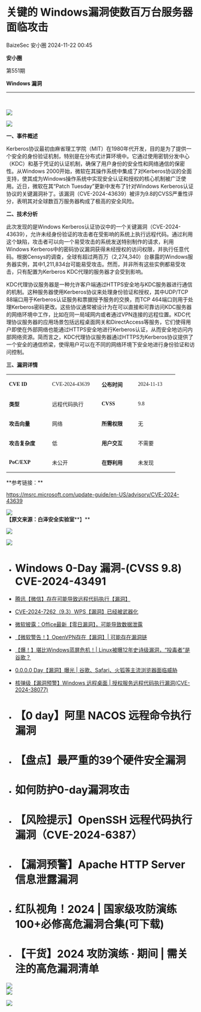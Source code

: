 #  关键的 Windows漏洞使数百万台服务器面临攻击   
BaizeSec  安小圈   2024-11-22 00:45  
  
**安小圈**  
  
  
第551期  
  
**Windows 漏洞**  
  
****  
   
  
![](https://mmbiz.qpic.cn/mmbiz_png/BWicoRISLtbPYZfppWh9KhibzjhPM3dTF9v63vZWH92MHBLDibf8k0nibiaGNDEAdDjTDRXicEzeZNANxgdWzScmT7yA/640?wx_fmt=png "")  
  
![](https://mmbiz.qpic.cn/mmbiz_png/BWicoRISLtbNppYecAVILE9qW0hriaRLRpshAozWY1xQ6tkhjbNYOhejlWCibQx47H9zcVAIzniaub9xWoltIgVWXA/640?wx_fmt=png "")  
  
**一、事件概述**  
  
Kerberos协议最初由麻省理工学院（MIT）在1980年代开发，目的是为了提供一个安全的身份验证机制，特别是在分布式计算环境中。它通过使用密钥分发中心（KDC）和基于凭证的认证机制，确保了用户身份的安全性和网络通信的保密性。从Windows 2000开始，微软在其操作系统中集成了对Kerberos协议的全面支持，使其成为Windows操作系统中实现安全认证和授权的核心机制被广泛使用。近日，微软在其“Patch Tuesday”更新中发布了针对Windows Kerberos认证协议的关键漏洞补丁。该漏洞（CVE-2024-43639）被评为9.8的CVSS严重性评分，表明其对全球数百万服务器构成了极高的安全风险。  
  
**二、技术分析**  
  
此次发现的是Windows Kerberos认证协议中的一个关键漏洞（CVE-2024-43639），允许未经身份验证的攻击者在受影响的系统上执行远程代码。通过利用这个缺陷，攻击者可以向一个易受攻击的系统发送特别制作的请求，利用Windows Kerberos中的密码协议漏洞获得未经授权的访问权限，并执行任意代码。根据Censys的调查，全球有超过两百万（2,274,340）台暴露的Windows服务器实例，其中1,211,834台可能易受攻击。然而，并非所有这些实例都易受攻击，只有配置为Kerberos KDC代理的服务器才会受到影响。  
  
KDC代理协议服务器是一种允许客户端通过HTTPS安全地与KDC服务器进行通信的机制。这种服务器使用Kerberos协议来处理身份验证和授权，其中UDP/TCP 88端口用于Kerberos认证服务和票据授予服务的交换，而TCP 464端口则用于处理Kerberos密码更改。这些协议通常被设计为在可以直接和可靠访问KDC服务器的网络环境中工作，比如在同一局域网内或者通过VPN连接的远程位置。KDC代理协议服务器的应用场景包括远程桌面网关和DirectAccess等服务，它们使得用户即使在外部网络也能通过HTTPS安全地进行Kerberos认证，从而安全地访问内部网络资源。简而言之，KDC代理协议服务器通过HTTPS为Kerberos协议提供了一个安全的通信桥梁，使得用户可以在不同的网络环境下安全地进行身份验证和访问控制。  
  
**三、漏洞详情**  
<table><tbody style="-webkit-tap-highlight-color: transparent;outline: 0px;visibility: visible;"><tr style="-webkit-tap-highlight-color: transparent;outline: 0px;height: 17pt;visibility: visible;"><td width="81" valign="center" style="-webkit-tap-highlight-color: transparent;padding: 0pt 5.4pt;outline: 0px;word-break: break-all;hyphens: auto;border-width: 1pt;border-color: windowtext;visibility: visible;"><p style="-webkit-tap-highlight-color: transparent;outline: 0px;visibility: visible;"><strong style="-webkit-tap-highlight-color: transparent;outline: 0px;visibility: visible;"><span style="font-size: 10.5pt;-webkit-tap-highlight-color: transparent;outline: 0px;font-family: Calibri;visibility: visible;">C</span></strong><strong style="-webkit-tap-highlight-color: transparent;outline: 0px;visibility: visible;"><span style="-webkit-tap-highlight-color: transparent;outline: 0px;font-family: Calibri;font-size: 10.5pt;visibility: visible;">VE ID</span></strong><strong style="-webkit-tap-highlight-color: transparent;outline: 0px;visibility: visible;"><span style="-webkit-tap-highlight-color: transparent;outline: 0px;font-family: Calibri;font-size: 10.5pt;visibility: visible;"><o:p style="-webkit-tap-highlight-color: transparent;outline: 0px;visibility: visible;"></o:p></span></strong></p></td><td width="98" valign="center" style="-webkit-tap-highlight-color: transparent;padding: 0pt 5.4pt;outline: 0px;word-break: break-all;hyphens: auto;border-width: 1pt;border-color: windowtext;visibility: visible;"><p style="-webkit-tap-highlight-color: transparent;outline: 0px;visibility: visible;"><span style="-webkit-tap-highlight-color: transparent;outline: 0px;font-family: Calibri;font-size: 10.5pt;visibility: visible;">CVE-202</span><span style="font-size: 10.5pt;-webkit-tap-highlight-color: transparent;outline: 0px;font-family: Calibri;visibility: visible;">4</span><span style="-webkit-tap-highlight-color: transparent;outline: 0px;font-family: Calibri;font-size: 10.5pt;visibility: visible;">-</span><span style="font-size: 10.5pt;-webkit-tap-highlight-color: transparent;outline: 0px;font-family: Calibri;visibility: visible;">43639</span><span style="-webkit-tap-highlight-color: transparent;outline: 0px;font-family: Calibri;font-size: 10.5pt;visibility: visible;"><o:p style="-webkit-tap-highlight-color: transparent;outline: 0px;visibility: visible;"></o:p></span></p></td><td width="83" valign="center" style="-webkit-tap-highlight-color: transparent;padding: 0pt 5.4pt;outline: 0px;word-break: break-all;hyphens: auto;border-width: 1pt;border-color: windowtext;visibility: visible;"><p style="-webkit-tap-highlight-color: transparent;outline: 0px;visibility: visible;"><strong style="-webkit-tap-highlight-color: transparent;outline: 0px;visibility: visible;"><span style="-webkit-tap-highlight-color: transparent;outline: 0px;font-family: 宋体;font-size: 10.5pt;visibility: visible;">公布时间</span></strong><strong style="-webkit-tap-highlight-color: transparent;outline: 0px;visibility: visible;"><span style="-webkit-tap-highlight-color: transparent;outline: 0px;font-family: Calibri;font-size: 10.5pt;visibility: visible;"><o:p style="-webkit-tap-highlight-color: transparent;outline: 0px;visibility: visible;"></o:p></span></strong></p></td><td width="72" valign="center" style="-webkit-tap-highlight-color: transparent;padding: 0pt 5.4pt;outline: 0px;word-break: break-all;hyphens: auto;border-width: 1pt;border-color: windowtext;visibility: visible;"><p style="-webkit-tap-highlight-color: transparent;outline: 0px;visibility: visible;"><span style="-webkit-tap-highlight-color: transparent;outline: 0px;font-family: Calibri;font-size: 10.5pt;visibility: visible;">2024-</span><span style="font-size: 10.5pt;-webkit-tap-highlight-color: transparent;outline: 0px;font-family: Calibri;visibility: visible;">11</span><span style="-webkit-tap-highlight-color: transparent;outline: 0px;font-family: Calibri;font-size: 10.5pt;visibility: visible;">-</span><span style="font-size: 10.5pt;-webkit-tap-highlight-color: transparent;outline: 0px;font-family: Calibri;visibility: visible;">13</span><span style="-webkit-tap-highlight-color: transparent;outline: 0px;font-family: Calibri;font-size: 10.5pt;visibility: visible;"><o:p style="-webkit-tap-highlight-color: transparent;outline: 0px;visibility: visible;"></o:p></span></p></td></tr><tr style="-webkit-tap-highlight-color: transparent;outline: 0px;height: 17pt;visibility: visible;"><td width="101" valign="center" style="-webkit-tap-highlight-color: transparent;padding: 0pt 5.4pt;outline: 0px;word-break: break-all;hyphens: auto;border-top: none;border-right-width: 1pt;border-right-color: windowtext;border-bottom-width: 1pt;border-bottom-color: windowtext;border-left-width: 1pt;border-left-color: windowtext;visibility: visible;"><p style="-webkit-tap-highlight-color: transparent;outline: 0px;visibility: visible;"><strong style="-webkit-tap-highlight-color: transparent;outline: 0px;visibility: visible;"><span style="-webkit-tap-highlight-color: transparent;outline: 0px;font-family: 宋体;font-size: 10.5pt;visibility: visible;">类型</span></strong><strong style="-webkit-tap-highlight-color: transparent;outline: 0px;visibility: visible;"><span style="-webkit-tap-highlight-color: transparent;outline: 0px;font-family: Calibri;font-size: 10.5pt;visibility: visible;"><o:p style="-webkit-tap-highlight-color: transparent;outline: 0px;visibility: visible;"></o:p></span></strong></p></td><td width="118" valign="center" style="-webkit-tap-highlight-color: transparent;padding: 0pt 5.4pt;outline: 0px;word-break: break-all;hyphens: auto;border-top: none;border-right-width: 1pt;border-right-color: windowtext;border-bottom-width: 1pt;border-bottom-color: windowtext;border-left-width: 1pt;border-left-color: windowtext;visibility: visible;"><p style="-webkit-tap-highlight-color: transparent;outline: 0px;visibility: visible;"><span style="-webkit-tap-highlight-color: transparent;outline: 0px;font-family: 宋体;font-size: 10.5pt;visibility: visible;">远程代码执行</span><span style="-webkit-tap-highlight-color: transparent;outline: 0px;font-family: Calibri;font-size: 10.5pt;visibility: visible;"><o:p style="-webkit-tap-highlight-color: transparent;outline: 0px;visibility: visible;"></o:p></span></p></td><td width="83" valign="center" style="-webkit-tap-highlight-color: transparent;padding: 0pt 5.4pt;outline: 0px;word-break: break-all;hyphens: auto;border-top: none;border-right-width: 1pt;border-right-color: windowtext;border-bottom-width: 1pt;border-bottom-color: windowtext;border-left-width: 1pt;border-left-color: windowtext;visibility: visible;"><p style="-webkit-tap-highlight-color: transparent;outline: 0px;visibility: visible;"><strong style="-webkit-tap-highlight-color: transparent;outline: 0px;visibility: visible;"><span style="font-size: 10.5pt;-webkit-tap-highlight-color: transparent;outline: 0px;font-family: Calibri;visibility: visible;">CVSS</span></strong><strong style="-webkit-tap-highlight-color: transparent;outline: 0px;visibility: visible;"><span style="-webkit-tap-highlight-color: transparent;outline: 0px;font-family: Calibri;font-size: 10.5pt;visibility: visible;"><o:p style="-webkit-tap-highlight-color: transparent;outline: 0px;visibility: visible;"></o:p></span></strong></p></td><td width="92" valign="center" style="-webkit-tap-highlight-color: transparent;padding: 0pt 5.4pt;outline: 0px;word-break: break-all;hyphens: auto;border-top: none;border-right-width: 1pt;border-right-color: windowtext;border-bottom-width: 1pt;border-bottom-color: windowtext;border-left-width: 1pt;border-left-color: windowtext;visibility: visible;"><p style="-webkit-tap-highlight-color: transparent;outline: 0px;visibility: visible;"><span style="font-size: 10.5pt;-webkit-tap-highlight-color: transparent;outline: 0px;font-family: Calibri;visibility: visible;">9.8</span><span style="-webkit-tap-highlight-color: transparent;outline: 0px;font-family: Calibri;font-size: 10.5pt;visibility: visible;"><o:p style="-webkit-tap-highlight-color: transparent;outline: 0px;visibility: visible;"></o:p></span></p></td></tr><tr style="-webkit-tap-highlight-color: transparent;outline: 0px;height: 17pt;visibility: visible;"><td width="101" valign="center" style="-webkit-tap-highlight-color: transparent;padding: 0pt 5.4pt;outline: 0px;word-break: break-all;hyphens: auto;border-top: none;border-right-width: 1pt;border-right-color: windowtext;border-bottom-width: 1pt;border-bottom-color: windowtext;border-left-width: 1pt;border-left-color: windowtext;visibility: visible;"><p style="-webkit-tap-highlight-color: transparent;outline: 0px;visibility: visible;"><strong style="-webkit-tap-highlight-color: transparent;outline: 0px;visibility: visible;"><span style="-webkit-tap-highlight-color: transparent;outline: 0px;font-family: 宋体;font-size: 10.5pt;visibility: visible;">攻击向量</span></strong><strong style="-webkit-tap-highlight-color: transparent;outline: 0px;visibility: visible;"><span style="-webkit-tap-highlight-color: transparent;outline: 0px;font-family: Calibri;font-size: 10.5pt;visibility: visible;"><o:p style="-webkit-tap-highlight-color: transparent;outline: 0px;visibility: visible;"></o:p></span></strong></p></td><td width="118" valign="center" style="-webkit-tap-highlight-color: transparent;padding: 0pt 5.4pt;outline: 0px;word-break: break-all;hyphens: auto;border-top: none;border-right-width: 1pt;border-right-color: windowtext;border-bottom-width: 1pt;border-bottom-color: windowtext;border-left-width: 1pt;border-left-color: windowtext;visibility: visible;"><p style="-webkit-tap-highlight-color: transparent;outline: 0px;visibility: visible;"><span style="-webkit-tap-highlight-color: transparent;outline: 0px;font-family: 宋体;font-size: 10.5pt;visibility: visible;">网络</span><span style="-webkit-tap-highlight-color: transparent;outline: 0px;font-family: Calibri;font-size: 10.5pt;visibility: visible;"><o:p style="-webkit-tap-highlight-color: transparent;outline: 0px;visibility: visible;"></o:p></span></p></td><td width="83" valign="center" style="-webkit-tap-highlight-color: transparent;padding: 0pt 5.4pt;outline: 0px;word-break: break-all;hyphens: auto;border-top: none;border-right-width: 1pt;border-right-color: windowtext;border-bottom-width: 1pt;border-bottom-color: windowtext;border-left-width: 1pt;border-left-color: windowtext;visibility: visible;"><p style="-webkit-tap-highlight-color: transparent;outline: 0px;visibility: visible;"><strong style="-webkit-tap-highlight-color: transparent;outline: 0px;visibility: visible;"><span style="-webkit-tap-highlight-color: transparent;outline: 0px;font-family: 宋体;font-size: 10.5pt;visibility: visible;">所需权限</span></strong><strong style="-webkit-tap-highlight-color: transparent;outline: 0px;visibility: visible;"><span style="-webkit-tap-highlight-color: transparent;outline: 0px;font-family: Calibri;font-size: 10.5pt;visibility: visible;"><o:p style="-webkit-tap-highlight-color: transparent;outline: 0px;visibility: visible;"></o:p></span></strong></p></td><td width="92" valign="center" style="-webkit-tap-highlight-color: transparent;padding: 0pt 5.4pt;outline: 0px;word-break: break-all;hyphens: auto;border-top: none;border-right-width: 1pt;border-right-color: windowtext;border-bottom-width: 1pt;border-bottom-color: windowtext;border-left-width: 1pt;border-left-color: windowtext;visibility: visible;"><p style="-webkit-tap-highlight-color: transparent;outline: 0px;visibility: visible;"><span style="-webkit-tap-highlight-color: transparent;outline: 0px;font-family: 宋体;font-size: 10.5pt;visibility: visible;">无</span><span style="-webkit-tap-highlight-color: transparent;outline: 0px;font-family: Calibri;font-size: 10.5pt;visibility: visible;"><o:p style="-webkit-tap-highlight-color: transparent;outline: 0px;visibility: visible;"></o:p></span></p></td></tr><tr style="-webkit-tap-highlight-color: transparent;outline: 0px;height: 17pt;visibility: visible;"><td width="101" valign="center" style="-webkit-tap-highlight-color: transparent;padding: 0pt 5.4pt;outline: 0px;word-break: break-all;hyphens: auto;border-top: none;border-right-width: 1pt;border-right-color: windowtext;border-bottom-width: 1pt;border-bottom-color: windowtext;border-left-width: 1pt;border-left-color: windowtext;visibility: visible;"><p style="-webkit-tap-highlight-color: transparent;outline: 0px;visibility: visible;"><strong style="-webkit-tap-highlight-color: transparent;outline: 0px;visibility: visible;"><span style="-webkit-tap-highlight-color: transparent;outline: 0px;font-family: 宋体;font-size: 10.5pt;visibility: visible;">攻击复杂度</span></strong><strong style="-webkit-tap-highlight-color: transparent;outline: 0px;visibility: visible;"><span style="-webkit-tap-highlight-color: transparent;outline: 0px;font-family: Calibri;font-size: 10.5pt;visibility: visible;"><o:p style="-webkit-tap-highlight-color: transparent;outline: 0px;visibility: visible;"></o:p></span></strong></p></td><td width="118" valign="center" style="-webkit-tap-highlight-color: transparent;padding: 0pt 5.4pt;outline: 0px;word-break: break-all;hyphens: auto;border-top: none;border-right-width: 1pt;border-right-color: windowtext;border-bottom-width: 1pt;border-bottom-color: windowtext;border-left-width: 1pt;border-left-color: windowtext;visibility: visible;"><p style="-webkit-tap-highlight-color: transparent;outline: 0px;visibility: visible;"><span style="-webkit-tap-highlight-color: transparent;outline: 0px;font-family: 宋体;font-size: 10.5pt;visibility: visible;">低</span><span style="-webkit-tap-highlight-color: transparent;outline: 0px;font-family: Calibri;font-size: 10.5pt;visibility: visible;"><o:p style="-webkit-tap-highlight-color: transparent;outline: 0px;visibility: visible;"></o:p></span></p></td><td width="83" valign="center" style="-webkit-tap-highlight-color: transparent;padding: 0pt 5.4pt;outline: 0px;word-break: break-all;hyphens: auto;border-top: none;border-right-width: 1pt;border-right-color: windowtext;border-bottom-width: 1pt;border-bottom-color: windowtext;border-left-width: 1pt;border-left-color: windowtext;visibility: visible;"><p style="-webkit-tap-highlight-color: transparent;outline: 0px;visibility: visible;"><strong style="-webkit-tap-highlight-color: transparent;outline: 0px;visibility: visible;"><span style="-webkit-tap-highlight-color: transparent;outline: 0px;font-family: 宋体;font-size: 10.5pt;visibility: visible;">用户交互</span></strong><strong style="-webkit-tap-highlight-color: transparent;outline: 0px;visibility: visible;"><span style="-webkit-tap-highlight-color: transparent;outline: 0px;font-family: Calibri;font-size: 10.5pt;visibility: visible;"><o:p style="-webkit-tap-highlight-color: transparent;outline: 0px;visibility: visible;"></o:p></span></strong></p></td><td width="92" valign="center" style="-webkit-tap-highlight-color: transparent;padding: 0pt 5.4pt;outline: 0px;word-break: break-all;hyphens: auto;border-top: none;border-right-width: 1pt;border-right-color: windowtext;border-bottom-width: 1pt;border-bottom-color: windowtext;border-left-width: 1pt;border-left-color: windowtext;visibility: visible;"><p style="-webkit-tap-highlight-color: transparent;outline: 0px;visibility: visible;"><span style="-webkit-tap-highlight-color: transparent;outline: 0px;font-family: 宋体;font-size: 10.5pt;visibility: visible;">不需要</span><span style="-webkit-tap-highlight-color: transparent;outline: 0px;font-family: Calibri;font-size: 10.5pt;visibility: visible;"><o:p style="-webkit-tap-highlight-color: transparent;outline: 0px;visibility: visible;"></o:p></span></p></td></tr><tr style="-webkit-tap-highlight-color: transparent;outline: 0px;height: 17pt;visibility: visible;"><td width="101" valign="center" style="-webkit-tap-highlight-color: transparent;padding: 0pt 5.4pt;outline: 0px;word-break: break-all;hyphens: auto;border-top: none;border-right-width: 1pt;border-right-color: windowtext;border-bottom-width: 1pt;border-bottom-color: windowtext;border-left-width: 1pt;border-left-color: windowtext;visibility: visible;"><p style="-webkit-tap-highlight-color: transparent;outline: 0px;visibility: visible;"><strong style="-webkit-tap-highlight-color: transparent;outline: 0px;visibility: visible;"><span style="font-size: 10.5pt;-webkit-tap-highlight-color: transparent;outline: 0px;font-family: Calibri;visibility: visible;">PoC</span></strong><strong style="-webkit-tap-highlight-color: transparent;outline: 0px;visibility: visible;"><span style="-webkit-tap-highlight-color: transparent;outline: 0px;font-family: Calibri;font-size: 10.5pt;visibility: visible;">/EXP</span></strong><strong style="-webkit-tap-highlight-color: transparent;outline: 0px;visibility: visible;"><span style="-webkit-tap-highlight-color: transparent;outline: 0px;font-family: Calibri;font-size: 10.5pt;visibility: visible;"><o:p style="-webkit-tap-highlight-color: transparent;outline: 0px;visibility: visible;"></o:p></span></strong></p></td><td width="118" valign="center" style="-webkit-tap-highlight-color: transparent;padding: 0pt 5.4pt;outline: 0px;word-break: break-all;hyphens: auto;border-top: none;border-right-width: 1pt;border-right-color: windowtext;border-bottom-width: 1pt;border-bottom-color: windowtext;border-left-width: 1pt;border-left-color: windowtext;visibility: visible;"><p style="-webkit-tap-highlight-color: transparent;outline: 0px;visibility: visible;"><span style="-webkit-tap-highlight-color: transparent;outline: 0px;font-family: 宋体;font-size: 10.5pt;visibility: visible;">未公开</span><span style="-webkit-tap-highlight-color: transparent;outline: 0px;font-family: Calibri;font-size: 10.5pt;visibility: visible;"><o:p style="-webkit-tap-highlight-color: transparent;outline: 0px;visibility: visible;"></o:p></span></p></td><td width="83" valign="center" style="-webkit-tap-highlight-color: transparent;padding: 0pt 5.4pt;outline: 0px;word-break: break-all;hyphens: auto;border-top: none;border-right-width: 1pt;border-right-color: windowtext;border-bottom-width: 1pt;border-bottom-color: windowtext;border-left-width: 1pt;border-left-color: windowtext;visibility: visible;"><p style="-webkit-tap-highlight-color: transparent;outline: 0px;visibility: visible;"><strong style="-webkit-tap-highlight-color: transparent;outline: 0px;visibility: visible;"><span style="-webkit-tap-highlight-color: transparent;outline: 0px;font-family: 宋体;font-size: 10.5pt;visibility: visible;">在野利用</span></strong><strong style="-webkit-tap-highlight-color: transparent;outline: 0px;visibility: visible;"><span style="-webkit-tap-highlight-color: transparent;outline: 0px;font-family: Calibri;font-size: 10.5pt;visibility: visible;"><o:p style="-webkit-tap-highlight-color: transparent;outline: 0px;visibility: visible;"></o:p></span></strong></p></td><td width="92" valign="center" style="-webkit-tap-highlight-color: transparent;padding: 0pt 5.4pt;outline: 0px;word-break: break-all;hyphens: auto;border-top: none;border-right-width: 1pt;border-right-color: windowtext;border-bottom-width: 1pt;border-bottom-color: windowtext;border-left-width: 1pt;border-left-color: windowtext;visibility: visible;"><p style="-webkit-tap-highlight-color: transparent;outline: 0px;visibility: visible;"><span style="-webkit-tap-highlight-color: transparent;outline: 0px;font-family: 宋体;font-size: 10.5pt;visibility: visible;">未发现<o:p style="-webkit-tap-highlight-color: transparent;outline: 0px;visibility: visible;"></o:p></span></p></td></tr></tbody></table>  
**参考链接：**  
  
https://msrc.microsoft.com/update-guide/en-US/advisory/CVE-2024-43639  
  
![](https://mmbiz.qpic.cn/mmbiz_png/BWicoRISLtbMSrNYPzeZSs4X316kGV7UeOsnl5ayrQXc0wPVutL1dQXg7BugT7vAe8qkpfszTrlhUAq4DQZFaVA/640?wx_fmt=png "")  
**【原文来源：白泽安全实验室****】**  
  
![](https://mmbiz.qpic.cn/mmbiz_jpg/BWicoRISLtbPXIp0CHOLWHoJQicJ7onhDaPpvpCqLkza5ZoKgezBOz9dGV8oAYghuD3z2uNWOey0MmkHaDzpIkTA/640?wx_fmt=jpeg "")  
  
![](https://mmbiz.qpic.cn/mmbiz_gif/0YKrGhCM6DbI5sicoDspb3HUwMHQe6dGezfswja0iaLicSyzCoK5KITRFqkPyKJibbhkNOlZ3VpQVxZJcfKQvwqNLg/640?wx_fmt=gif "")  
#   
- # Windows 0-Day 漏洞-(CVSS 9.8) CVE-2024-43491  
  
[](http://mp.weixin.qq.com/s?__biz=Mzg2MDg0ODg1NQ==&mid=2247528131&idx=1&sn=ee17bfc91d1275e5a25a8ac88e775324&chksm=ce22397bf955b06dbab2cbeebf6a2f9ba2bb2e364f2651879c3b66d93a4cc9265c12c0cd0197&scene=21#wechat_redirect)  
- [腾讯【微信】存在可能导致远程代码执行【漏洞】](http://mp.weixin.qq.com/s?__biz=Mzg2MDg0ODg1NQ==&mid=2247528131&idx=1&sn=ee17bfc91d1275e5a25a8ac88e775324&chksm=ce22397bf955b06dbab2cbeebf6a2f9ba2bb2e364f2651879c3b66d93a4cc9265c12c0cd0197&scene=21#wechat_redirect)  
  
  
[](http://mp.weixin.qq.com/s?__biz=Mzg2MDg0ODg1NQ==&mid=2247525096&idx=2&sn=d1467825e0d943445aa7437f8fa9916c&chksm=ce223550f955bc4687eab62af06027a266a6c7fd068413e62e7ca85aa51fa28bc16075b37201&scene=21#wechat_redirect)  
- [CVE-2024-7262（9.3）WPS【漏洞】已经被武器化](http://mp.weixin.qq.com/s?__biz=Mzg2MDg0ODg1NQ==&mid=2247525096&idx=2&sn=d1467825e0d943445aa7437f8fa9916c&chksm=ce223550f955bc4687eab62af06027a266a6c7fd068413e62e7ca85aa51fa28bc16075b37201&scene=21#wechat_redirect)  
  
  
[](http://mp.weixin.qq.com/s?__biz=Mzg2MDg0ODg1NQ==&mid=2247524771&idx=1&sn=fb1d9a27c4e29c56ccd88a5f981b2d8f&chksm=ce22361bf955bf0d27a75c950d19d6cbfcdf4b5796b9341aaa6551dc56cf046b2426a3c861ff&scene=21#wechat_redirect)  
- [微软披露：Office最新【零日漏洞】，可能导致数据泄露](http://mp.weixin.qq.com/s?__biz=Mzg2MDg0ODg1NQ==&mid=2247524771&idx=1&sn=fb1d9a27c4e29c56ccd88a5f981b2d8f&chksm=ce22361bf955bf0d27a75c950d19d6cbfcdf4b5796b9341aaa6551dc56cf046b2426a3c861ff&scene=21#wechat_redirect)  
  
  
[](http://mp.weixin.qq.com/s?__biz=Mzg2MDg0ODg1NQ==&mid=2247524688&idx=1&sn=86e599b109e7188ccf652be2fd32b30b&chksm=ce2236e8f955bffef66fa55c274018570ce65982369f4760cb1a5250bbd8f7692b86b0a8222b&scene=21#wechat_redirect)  
- [【微软警告！】OpenVPN存在【漏洞】| 可能存在漏洞链](http://mp.weixin.qq.com/s?__biz=Mzg2MDg0ODg1NQ==&mid=2247524688&idx=1&sn=86e599b109e7188ccf652be2fd32b30b&chksm=ce2236e8f955bffef66fa55c274018570ce65982369f4760cb1a5250bbd8f7692b86b0a8222b&scene=21#wechat_redirect)  
  
  
[](http://mp.weixin.qq.com/s?__biz=Mzg2MDg0ODg1NQ==&mid=2247524560&idx=1&sn=0ef4d3371f0d6374894ad5259e45ac63&chksm=ce223768f955be7e49bfe14375d3fb22a0718b0474ca42dbafe5c21c15047f40a57e8c82abf7&scene=21#wechat_redirect)  
- [【爆！】堪比Windows蓝屏危机！| Linux被曝12年史诗级漏洞，“投毒者”是谷歌？](http://mp.weixin.qq.com/s?__biz=Mzg2MDg0ODg1NQ==&mid=2247524560&idx=1&sn=0ef4d3371f0d6374894ad5259e45ac63&chksm=ce223768f955be7e49bfe14375d3fb22a0718b0474ca42dbafe5c21c15047f40a57e8c82abf7&scene=21#wechat_redirect)  
  
  
[](http://mp.weixin.qq.com/s?__biz=Mzg2MDg0ODg1NQ==&mid=2247524560&idx=1&sn=0ef4d3371f0d6374894ad5259e45ac63&chksm=ce223768f955be7e49bfe14375d3fb22a0718b0474ca42dbafe5c21c15047f40a57e8c82abf7&scene=21#wechat_redirect)  
- [0.0.0.0 Day【漏洞】曝光 | 谷歌、Safari、火狐等主流浏览器面临威胁](http://mp.weixin.qq.com/s?__biz=Mzg2MDg0ODg1NQ==&mid=2247524229&idx=1&sn=46ad42b4a0f5f4d8a0cce1552ba62b7f&chksm=ce22c83df955412b3e8501a9ac056c1330bc269026a2366fedc91e8a5a5bd083ad650fe0eed9&scene=21#wechat_redirect)  
  
  
[](http://mp.weixin.qq.com/s?__biz=Mzg2MDg0ODg1NQ==&mid=2247524025&idx=1&sn=d71c239f2b207cc5d31dd2ff74bf9ce2&chksm=ce22c901f95540172b025e9306778f4066cde3c6150400af01fe22a3e693845263944eefb4d6&scene=21#wechat_redirect)  
- [核弹级【漏洞预警】Windows 远程桌面 | 授权服务远程代码执行漏洞(CVE-2024-38077)](http://mp.weixin.qq.com/s?__biz=Mzg2MDg0ODg1NQ==&mid=2247524025&idx=1&sn=d71c239f2b207cc5d31dd2ff74bf9ce2&chksm=ce22c901f95540172b025e9306778f4066cde3c6150400af01fe22a3e693845263944eefb4d6&scene=21#wechat_redirect)  
  
  
[](http://mp.weixin.qq.com/s?__biz=Mzg2MDg0ODg1NQ==&mid=2247520585&idx=1&sn=35cdaeef004b4615fb052326c8594c26&chksm=ce22c6f1f9554fe705c05a9534506a615cb539c264dd5a12cbbe7cedd831507503cd65936826&scene=21#wechat_redirect)  
- # 【0 day】阿里 NACOS 远程命令执行漏洞  
  
[](http://mp.weixin.qq.com/s?__biz=Mzg2MDg0ODg1NQ==&mid=2247520860&idx=1&sn=0b6114b76495de68dba79b87b520da16&chksm=ce22c5e4f9554cf2ae8ff183dcb6d7249d8ea9fb4244f5b1d8b9950b3d8035faf8e45ef2a03a&scene=21#wechat_redirect)  
- # 【盘点】最严重的39个硬件安全漏洞  
  
[](http://mp.weixin.qq.com/s?__biz=Mzg2MDg0ODg1NQ==&mid=2247519816&idx=1&sn=74414bf876b016b3efafca086603e4dd&chksm=ce22d9f0f95550e6234cffca5e7008763bf538a48deb8fd6e500060c7364075ea9975ab9a90f&scene=21#wechat_redirect)  
- # 如何防护0-day漏洞攻击  
  
#   
- # 【风险提示】OpenSSH 远程代码执行漏洞（CVE-2024-6387）  
  
[](http://mp.weixin.qq.com/s?__biz=Mzg2MDg0ODg1NQ==&mid=2247519305&idx=1&sn=7611fef93e007338b538c92d84cb717a&chksm=ce22dbf1f95552e76ab3441d0d4364fc1cb55ec1b199919ad13735577fc2f1e0e6d9cb34a75b&scene=21#wechat_redirect)  
- # 【漏洞预警】Apache HTTP Server 信息泄露漏洞  
  
[](http://mp.weixin.qq.com/s?__biz=Mzg2MDg0ODg1NQ==&mid=2247517435&idx=2&sn=f886ee4cac082229881224ea2f978c07&chksm=ce22d343f9555a556633469c8cf9a18ed91f34ea3c04f90939b9c9a120385f6e724990b5fa4d&scene=21#wechat_redirect)  
- # 红队视角！2024 | 国家级攻防演练100+必修高危漏洞合集(可下载)  
  
#   
- # 【干货】2024 攻防演练 · 期间 | 需关注的高危漏洞清单  
  
  
  
![](https://mmbiz.qpic.cn/mmbiz_gif/BWicoRISLtbP7Bh21K85KEkXX7ibWmLdM2eafpPicoTqk37LEVMUKD1JuAic4FF4KB7jP4oFTricyMwvj5VUZZ824ww/640?wx_fmt=gif "")  
![](https://mmbiz.qpic.cn/mmbiz_jpg/BWicoRISLtbNzlia8CP45sjgLJgia5Y22hx8khBeShnAzCPwsfqeIVKkpFDhUoMUWMicq6toR2TSUmgBpgzZQHEAHw/640?wx_fmt=jpeg "")  
  
![](https://mmbiz.qpic.cn/mmbiz_png/BWicoRISLtbPFKyibwduMibC35MsIhibgZEAibwSyVRz7FKt3xa1UK61fXXCCUKllCXFrLdnBqcmgiaKeSxGrWT0RtYw/640?wx_fmt=png "")  
  
